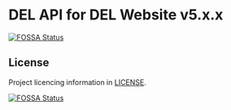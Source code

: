# DEL API for DEL Website v5.x.x
[![FOSSA Status](https://app.fossa.com/api/projects/git%2Bgithub.com%2Fdiscordextremelist%2Fapi.svg?type=shield)](https://app.fossa.com/projects/git%2Bgithub.com%2Fdiscordextremelist%2Fapi?ref=badge_shield)

## License
Project licencing information in [LICENSE](https://github.com/discordextremelist/api/blob/master/LICENSE).

[![FOSSA Status](https://app.fossa.com/api/projects/git%2Bgithub.com%2Fdiscordextremelist%2Fapi.svg?type=large)](https://app.fossa.com/projects/git%2Bgithub.com%2Fdiscordextremelist%2Fapi?ref=badge_large)
